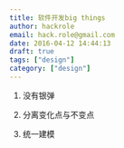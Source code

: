 ```yaml
---
title: 软件开发big things
author: hackrole
email: hack.role@gmail.com
date: 2016-04-12 14:44:13
draft: true
tags: ["design"]
category: ["design"]
---
```





1) 没有银弹

2) 分离变化点与不变点

3) 统一建模
